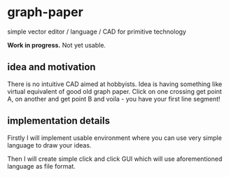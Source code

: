 # graph-paper

simple vector editor / language / CAD for primitive technology

**Work in progress.** Not yet usable.

## idea and motivation

There is no intuitive CAD aimed at hobbyists. Idea is having something like virtual equivalent of good old graph paper. Click on one crossing get point A, on another and get point B and voila - you have your first line segment!

## implementation details

Firstly I will implement usable environment where you can use very simple language to draw your ideas.

Then I will create simple click and click GUI which will use aforementioned language as file format.
